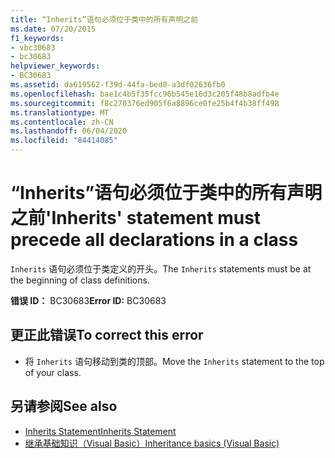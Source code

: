 ```yaml
---
title: “Inherits”语句必须位于类中的所有声明之前
ms.date: 07/20/2015
f1_keywords:
- vbc30683
- bc30683
helpviewer_keywords:
- BC30683
ms.assetid: da619562-f39d-44fa-bed0-a3df02636fb0
ms.openlocfilehash: bae1c4b5f35fcc96b545e16d3c205f48b8adfb4e
ms.sourcegitcommit: f8c270376ed905f6a8896ce0fe25b4f4b38ff498
ms.translationtype: MT
ms.contentlocale: zh-CN
ms.lasthandoff: 06/04/2020
ms.locfileid: "84414085"
---
```

# <a name="inherits-statement-must-precede-all-declarations-in-a-class"></a><span data-ttu-id="78a2c-102">“Inherits”语句必须位于类中的所有声明之前</span><span class="sxs-lookup"><span data-stu-id="78a2c-102">'Inherits' statement must precede all declarations in a class</span></span>
<span data-ttu-id="78a2c-103">`Inherits` 语句必须位于类定义的开头。</span><span class="sxs-lookup"><span data-stu-id="78a2c-103">The `Inherits` statements must be at the beginning of class definitions.</span></span>  
  
 <span data-ttu-id="78a2c-104">**错误 ID：** BC30683</span><span class="sxs-lookup"><span data-stu-id="78a2c-104">**Error ID:** BC30683</span></span>  
  
## <a name="to-correct-this-error"></a><span data-ttu-id="78a2c-105">更正此错误</span><span class="sxs-lookup"><span data-stu-id="78a2c-105">To correct this error</span></span>  
  
- <span data-ttu-id="78a2c-106">将 `Inherits` 语句移动到类的顶部。</span><span class="sxs-lookup"><span data-stu-id="78a2c-106">Move the `Inherits` statement to the top of your class.</span></span>  
  
## <a name="see-also"></a><span data-ttu-id="78a2c-107">另请参阅</span><span class="sxs-lookup"><span data-stu-id="78a2c-107">See also</span></span>

- [<span data-ttu-id="78a2c-108">Inherits Statement</span><span class="sxs-lookup"><span data-stu-id="78a2c-108">Inherits Statement</span></span>](../language-reference/statements/inherits-statement.md)
- [<span data-ttu-id="78a2c-109">继承基础知识（Visual Basic）</span><span class="sxs-lookup"><span data-stu-id="78a2c-109">Inheritance basics (Visual Basic)</span></span>](../programming-guide/language-features/objects-and-classes/inheritance-basics.md)
